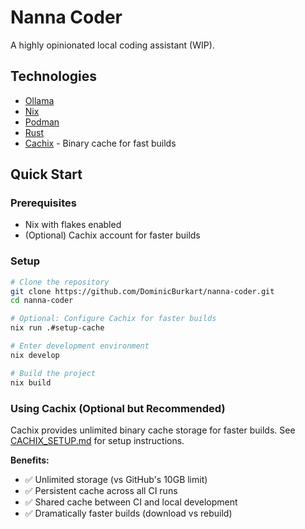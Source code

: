 # Nanna Coder

A highly opinionated local coding assistant (WIP).

## Technologies
- [Ollama](https://ollama.ai/)
- [Nix](https://nixos.org/)
- [Podman](https://podman.io/)
- [Rust](https://rustlang.org)
- [Cachix](https://cachix.org/) - Binary cache for fast builds

## Quick Start

### Prerequisites
- Nix with flakes enabled
- (Optional) Cachix account for faster builds

### Setup

```bash
# Clone the repository
git clone https://github.com/DominicBurkart/nanna-coder.git
cd nanna-coder

# Optional: Configure Cachix for faster builds
nix run .#setup-cache

# Enter development environment
nix develop

# Build the project
nix build
```

### Using Cachix (Optional but Recommended)

Cachix provides unlimited binary cache storage for faster builds. See [CACHIX_SETUP.md](CACHIX_SETUP.md) for setup instructions.

**Benefits:**
- ✅ Unlimited storage (vs GitHub's 10GB limit)
- ✅ Persistent cache across all CI runs
- ✅ Shared cache between CI and local development
- ✅ Dramatically faster builds (download vs rebuild)
